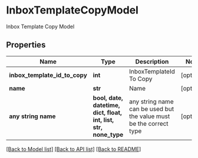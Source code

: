 # InboxTemplateCopyModel

Inbox Template Copy Model

## Properties
Name | Type | Description | Notes
------------ | ------------- | ------------- | -------------
**inbox_template_id_to_copy** | **int** | InboxTemplateId To Copy | [optional] 
**name** | **str** | Name | [optional] 
**any string name** | **bool, date, datetime, dict, float, int, list, str, none_type** | any string name can be used but the value must be the correct type | [optional]

[[Back to Model list]](../README.md#documentation-for-models) [[Back to API list]](../README.md#documentation-for-api-endpoints) [[Back to README]](../README.md)


